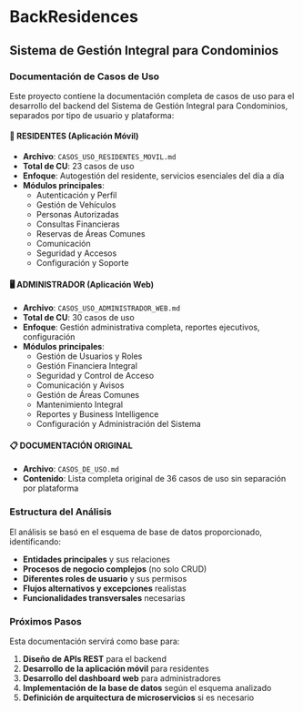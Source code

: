# BackResidences

## Sistema de Gestión Integral para Condominios

### Documentación de Casos de Uso

Este proyecto contiene la documentación completa de casos de uso para el desarrollo del backend del Sistema de Gestión Integral para Condominios, separados por tipo de usuario y plataforma:

#### 📱 **RESIDENTES (Aplicación Móvil)**
- **Archivo**: `CASOS_USO_RESIDENTES_MOVIL.md`
- **Total de CU**: 23 casos de uso
- **Enfoque**: Autogestión del residente, servicios esenciales del día a día
- **Módulos principales**:
  - Autenticación y Perfil
  - Gestión de Vehículos
  - Personas Autorizadas
  - Consultas Financieras
  - Reservas de Áreas Comunes
  - Comunicación
  - Seguridad y Accesos
  - Configuración y Soporte

#### 🖥️ **ADMINISTRADOR (Aplicación Web)**
- **Archivo**: `CASOS_USO_ADMINISTRADOR_WEB.md`
- **Total de CU**: 30 casos de uso
- **Enfoque**: Gestión administrativa completa, reportes ejecutivos, configuración
- **Módulos principales**:
  - Gestión de Usuarios y Roles
  - Gestión Financiera Integral
  - Seguridad y Control de Acceso
  - Comunicación y Avisos
  - Gestión de Áreas Comunes
  - Mantenimiento Integral
  - Reportes y Business Intelligence
  - Configuración y Administración del Sistema

#### 📋 **DOCUMENTACIÓN ORIGINAL**
- **Archivo**: `CASOS_DE_USO.md`
- **Contenido**: Lista completa original de 36 casos de uso sin separación por plataforma

### Estructura del Análisis

El análisis se basó en el esquema de base de datos proporcionado, identificando:
- **Entidades principales** y sus relaciones
- **Procesos de negocio complejos** (no solo CRUD)
- **Diferentes roles de usuario** y sus permisos
- **Flujos alternativos y excepciones** realistas
- **Funcionalidades transversales** necesarias

### Próximos Pasos

Esta documentación servirá como base para:
1. **Diseño de APIs REST** para el backend
2. **Desarrollo de la aplicación móvil** para residentes
3. **Desarrollo del dashboard web** para administradores
4. **Implementación de la base de datos** según el esquema analizado
5. **Definición de arquitectura de microservicios** si es necesario
